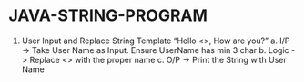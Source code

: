 # JAVA-STRING-PROGRAM
1.	User Input and Replace String Template “Hello <<UserName>>, How are you?” 
a.	I/P -> Take User Name as Input. Ensure UserName has min 3 char
b.	Logic -> Replace <<UserName>> with the proper name
c.	O/P -> Print the String with User Name 
